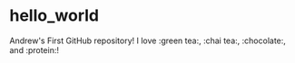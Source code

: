 hello_world
===========

Andrew's First GitHub repository!
I love :green tea:, :chai tea:, :chocolate:, and :protein:!
